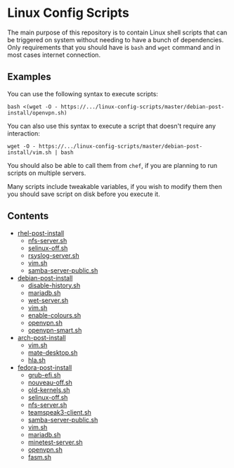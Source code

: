 # Linux Config Scripts

The main purpose of this repository is to contain Linux shell scripts
that can be triggered on system without needing to have a bunch of dependencies.
Only requirements that you should have is `bash` and `wget` command
and in most cases internet connection.

## Examples
You can use the following syntax to execute scripts:
```
bash <(wget -O - https://.../linux-config-scripts/master/debian-post-install/openvpn.sh)
```

You can also use this syntax to execute a script that doesn't require any interaction:
```
wget -O - https://.../linux-config-scripts/master/debian-post-install/vim.sh | bash
```

You should also be able to call them from `chef`, if you are planning to run scripts on multiple servers.

Many scripts include tweakable variables, if you wish to modify them then you should save script on disk before you execute it.

## Contents

 * [rhel-post-install](./rhel-post-install)
   * [nfs-server.sh](./rhel-post-install/nfs-server.sh)
   * [selinux-off.sh](./rhel-post-install/selinux-off.sh)
   * [rsyslog-server.sh](./rhel-post-install/rsyslog-server.sh)
   * [vim.sh](./rhel-post-install/vim.sh)
   * [samba-server-public.sh](./rhel-post-install/samba-server-public.sh)
 * [debian-post-install](./debian-post-install)
   * [disable-history.sh](./debian-post-install/disable-history.sh)
   * [mariadb.sh](./debian-post-install/mariadb.sh)
   * [wet-server.sh](./debian-post-install/wet-server.sh)
   * [vim.sh](./debian-post-install/vim.sh)
   * [enable-colours.sh](./debian-post-install/enable-colours.sh)
   * [openvpn.sh](./debian-post-install/openvpn.sh)
   * [openvpn-smart.sh](./debian-post-install/openvpn-smart.sh)
 * [arch-post-install](./arch-post-install)
   * [vim.sh](./arch-post-install/vim.sh)
   * [mate-desktop.sh](./arch-post-install/mate-desktop.sh)
   * [hla.sh](./arch-post-install/hla.sh)
 * [fedora-post-install](./fedora-post-install)
     * [grub-efi.sh](./fedora-post-install/grub-efi.sh)
     * [nouveau-off.sh](./fedora-post-install/nouveau-off.sh)
     * [old-kernels.sh](./fedora-post-install/old-kernels.sh)
     * [selinux-off.sh](./fedora-post-install/selinux-off.sh)
     * [nfs-server.sh](./fedora-post-install/nfs-server.sh)
     * [teamspeak3-client.sh](./fedora-post-install/teamspeak3-client.sh)
     * [samba-server-public.sh](./fedora-post-install/samba-server-public.sh)
     * [vim.sh](./fedora-post-install/vim.sh)
     * [mariadb.sh](./fedora-post-install/mariadb.sh)
     * [minetest-server.sh](./fedora-post-install/minetest-server.sh)
     * [openvpn.sh](./fedora-post-install/openvpn.sh)
     * [fasm.sh](./fedora-post-install/fasm.sh)
